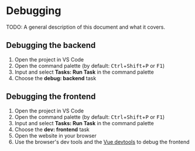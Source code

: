 # Debugging

TODO: A general description of this document and what it covers.

## Debugging the backend

1. Open the project in VS Code
2. Open the command palette (by default: <kbd>Ctrl</kbd>+<kbd>Shift</kbd>+<kbd>P</kbd> or <kbd>F1</kbd>)
3. Input and select **Tasks: Run Task** in the command palette
4. Choose the **debug: backend** task


## Debugging the frontend

1. Open the project in VS Code
2. Open the command palette (by default: <kbd>Ctrl</kbd>+<kbd>Shift</kbd>+<kbd>P</kbd> or <kbd>F1</kbd>)
3. Input and select **Tasks: Run Task** in the command palette
4. Choose the **dev: frontend** task
5. Open the website in your browser
6. Use the browser's dev tools and the [Vue devtools](https://devtools.vuejs.org/) to debug the frontend
